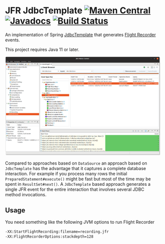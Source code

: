 JFR JdbcTemplate [![Maven Central](https://maven-badges.herokuapp.com/maven-central/com.github.marschall/jfr-jdbctemplate/badge.svg)](https://maven-badges.herokuapp.com/maven-central/com.github.marschall/jfr-jdbctemplate) [![Javadocs](https://www.javadoc.io/badge/com.github.marschall/jfr-jdbctemplate.svg)](https://www.javadoc.io/doc/com.github.marschall/jfr-jdbctemplate) [![Build Status](https://travis-ci.org/marschall/jfr-jdbctemplate.svg?branch=master)](https://travis-ci.org/marschall/jfr-jdbctemplate)
================

An implementation of Spring [JdbcTemplate](https://docs.spring.io/spring/docs/current/spring-framework-reference/data-access.html#jdbc) that generates [Flight Recorder](https://openjdk.java.net/jeps/328) events.

This project requires Java 11 or later.

![Flight Recording of a JUnit Test](https://github.com/marschall/jfr-jdbctemplate/raw/master/src/main/javadoc/Screenshot%20from%202018-12-09%2000-08-53.png)

Compared to approaches based on `DataSource` an approach based on `JdbcTemplate` has the advantage that it captures a complete database interaction. For example if you process many rows the initial `PreparedStatement#execute()` might be fast but most of the time may be spent in `ResultSet#next()`. A `JdbcTemplate` based approach generates a single JFR event for the entire interaction that involves several JDBC method invocations.

Usage
-----

You need something like the following JVM options to run Flight Recorder

```
-XX:StartFlightRecording:filename=recording.jfr
-XX:FlightRecorderOptions:stackdepth=128
```
